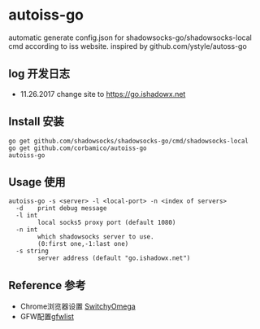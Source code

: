 # autoiss-go

automatic generate config.json for shadowsocks-go/shadowsocks-local cmd according to iss  website.
inspired by  github.com/ystyle/autoss-go

## log 开发日志
* 11.26.2017 change site to https://go.ishadowx.net

## Install 安装

```shell
go get github.com/shadowsocks/shadowsocks-go/cmd/shadowsocks-local
go get github.com/corbamico/autoiss-go
autoiss-go
```

## Usage  使用

```shell
autoiss-go -s <server> -l <local-port> -n <index of servers>
  -d    print debug message
  -l int
        local socks5 proxy port (default 1080)
  -n int
        which shadowsocks server to use.
        (0:first one,-1:last one)
  -s string
        server address (default "go.ishadowx.net")
```

## Reference 参考

* Chrome浏览器设置 [SwitchyOmega](https://github.com/FelisCatus/SwitchyOmega/releases)
* GFW配置[gfwlist](https://github.com/gfwlist/gfwlist)

